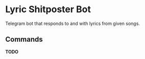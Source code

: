 # Lyric Shitposter Bot

Telegram bot that responds to and with lyrics from given songs.

## Commands

__TODO__
